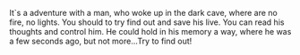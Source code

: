 It`s a adventure with a man, who woke up in the dark cave, where are no fire, no lights. You should to try find out and save his live. You can  read his thoughts and control him. He could hold in his memory a way, where he was a few seconds ago, but not more...Try to find out!